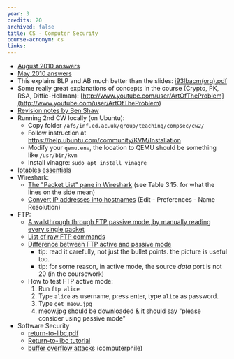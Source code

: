 ```yaml
---
year: 3
credits: 20
archived: false
title: CS - Computer Security
course-acronym: cs
links:
---
```


- [August 2010 answers](http://mess.ninjalith.com/cs/exams/2010_resit)
- [May 2010 answers](https://docs.google.com/document/d/1u0d0ybDWt_V0Of9sZMqxwg1tyuVzsdKAkrx6Wq31FK8/edit?usp=sharing)
- This explains BLP and AB much better than the slides: [i93lbacm(org).pdf](http://profsandhu.com/journals/computer/i93lbacm(org).pdf)
- Some really great explanations of concepts in the course (Crypto, PK, RSA, Diffie-Hellman): [http://www.youtube.com/user/ArtOfTheProblem](http://www.youtube.com/user/ArtOfTheProblem)
- [Revision notes by Ben Shaw](https://github.com/benshaaw/revision/tree/master/CS)
- Running 2nd CW locally (on Ubuntu): 
  - Copy folder ``/afs/inf.ed.ac.uk/group/teaching/compsec/cw2/`` 
  - Follow instruction at https://help.ubuntu.com/community/KVM/Installation
  - Modify your ``qemu.env``, the location to QEMU should be something like ``/usr/bin/kvm``
  - Install vinagre: ``sudo apt install vinagre``
- [Iptables essentials](https://www.digitalocean.com/community/tutorials/iptables-essentials-common-firewall-rules-and-commands)
- Wireshark:
    - [The "Packet List" pane in Wireshark](https://www.wireshark.org/docs/wsug_html_chunked/ChUsePacketListPaneSection.html) (see Table 3.15. for what the lines on the side mean)
  - [Convert IP addresses into hostnames](https://osqa-ask.wireshark.org/questions/37680/can-wireshark-automatically-resolve-the-ip-address-into-host-names) (Edit - Preferences - Name Resolution)
- FTP:
  - [A walkthrough through FTP passive mode, by manually reading every single packet](http://betterinformatics.com/drive?next=1ptpzrY3aEGmHKe7j5y6xgSjoAc9TNUpXWx2LHMMOOoM)
  - [List of raw FTP commands](http://www.nsftools.com/tips/RawFTP.htm)
  - [Difference between FTP active and passive mode](https://slacksite.com/other/ftp.html)
    - tip: read it carefully, not just the bullet points. the picture is useful too.
    - tip: for some reason, in active mode, the source _data_ port is not 20 (in the coursework)
  - How to test FTP active mode:
    1. Run `ftp alice`
    2. Type `alice` as username, press enter, type `alice` as password.
    3. Type `get meow.jpg`
    4. meow.jpg should be downloaded & it should say "please consider using passive mode"
- Software Security
  - [return-to-libc.pdf](https://css.csail.mit.edu/6.858/2018/readings/return-to-libc.pdf)
  - [Return-to-libc tutorial](https://www.exploit-db.com/docs/english/28553-linux-classic-return-to-libc-&-return-to-libc-chaining-tutorial.pdf)
  - [buffer overflow attacks](https://youtu.be/1S0aBV-Waeo) (computerphile)
